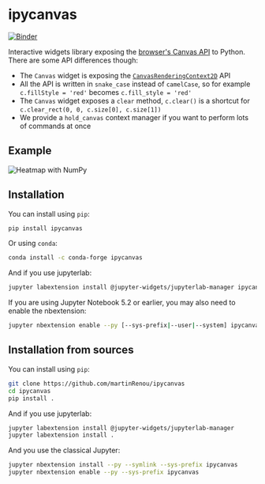 
# ipycanvas

[![Binder](https://mybinder.org/badge_logo.svg)](https://mybinder.org/v2/gh/martinRenou/ipycanvas/master?filepath=examples)

Interactive widgets library exposing the [browser's Canvas API](https://developer.mozilla.org/en-US/docs/Web/API/Canvas_API) to Python. There are some API differences though:

- The `Canvas` widget is exposing the [`CanvasRenderingContext2D`](https://developer.mozilla.org/en-US/docs/Web/API/CanvasRenderingContext2D) API
- All the API is written in `snake_case` instead of `camelCase`, so for example `c.fillStyle = 'red'` becomes `c.fill_style = 'red'`
- The `Canvas` widget exposes a `clear` method, `c.clear()` is a shortcut for `c.clear_rect(0, 0, c.size[0], c.size[1])`
- We provide a `hold_canvas` context manager if you want to perform lots of commands at once

## Example

![Heatmap with NumPy](heatmap.png)

## Installation

You can install using `pip`:

```bash
pip install ipycanvas
```

Or using `conda`:

```bash
conda install -c conda-forge ipycanvas
```

And if you use jupyterlab:

```bash
jupyter labextension install @jupyter-widgets/jupyterlab-manager ipycanvas
```

If you are using Jupyter Notebook 5.2 or earlier, you may also need to enable
the nbextension:
```bash
jupyter nbextension enable --py [--sys-prefix|--user|--system] ipycanvas
```

## Installation from sources

You can install using `pip`:

```bash
git clone https://github.com/martinRenou/ipycanvas
cd ipycanvas
pip install .
```

And if you use jupyterlab:

```bash
jupyter labextension install @jupyter-widgets/jupyterlab-manager
jupyter labextension install .
```

And you use the classical Jupyter:

```bash
jupyter nbextension install --py --symlink --sys-prefix ipycanvas
jupyter nbextension enable --py --sys-prefix ipycanvas
```
